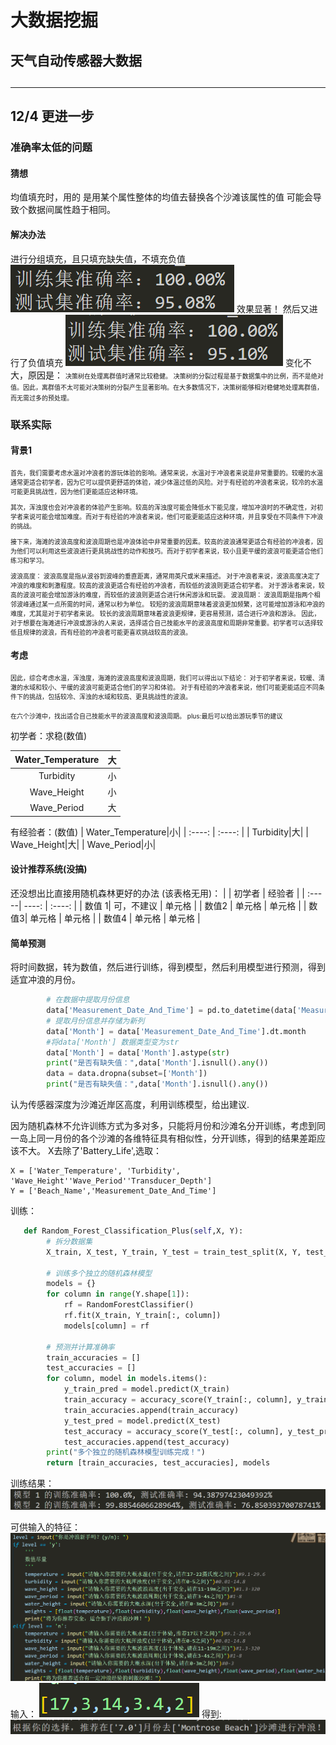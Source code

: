 # 大数据挖掘
## 天气自动传感器大数据
## 
------------------------------------
12/4 更进一步 
------------------------------------
### 准确率太低的问题
#### 猜想
均值填充时，用的 是用某个属性整体的均值去替换各个沙滩该属性的值
可能会导致个数据间属性趋于相同。

#### 解决办法 
进行分组填充，且只填充缺失值，不填充负值
![Alt text](image.png)
效果显著！
然后又进行了负值填充
![Alt text](image-1.png)
变化不大，原因是：
<font size=1>
  决策树在处理离群值时通常比较稳健。
  决策树的分裂过程是基于数据集中的比例，而不是绝对值。因此，离群值不太可能对决策树的分裂产生显著影响。在大多数情况下，决策树能够相对稳健地处理离群值，而无需过多的预处理。
</font>

### 联系实际
#### 背景1
<font size=1>

首先，我们需要考虑水温对冲浪者的游玩体验的影响。通常来说，水温对于冲浪者来说是非常重要的。较暖的水温通常更适合初学者，因为它可以提供更舒适的体验，减少体温过低的风险。对于有经验的冲浪者来说，较冷的水温可能更具挑战性，因为他们更能适应这种环境。

其次，浑浊度也会对冲浪者的体验产生影响。较高的浑浊度可能会降低水下能见度，增加冲浪时的不确定性，对初学者来说可能会增加难度。而对于有经验的冲浪者来说，他们可能更能适应这种环境，并且享受在不同条件下冲浪的挑战。

接下来，海滩的波浪高度和波浪周期也是冲浪体验中非常重要的因素。较高的波浪通常更适合有经验的冲浪者，因为他们可以利用这些波浪进行更具挑战性的动作和技巧。而对于初学者来说，较小且更平缓的波浪可能更适合他们练习和学习。

波浪高度：
波浪高度是指从波谷到波峰的垂直距离，通常用英尺或米来描述。
对于冲浪者来说，波浪高度决定了冲浪的难度和刺激程度。较高的波浪更适合有经验的冲浪者，而较低的波浪则更适合初学者。
对于游泳者来说，较高的波浪可能会增加游泳的难度，而较低的波浪则更适合进行休闲游泳和玩耍。
波浪周期：
波浪周期是指两个相邻波峰通过某一点所需的时间，通常以秒为单位。
较短的波浪周期意味着波浪更加频繁，这可能增加游泳和冲浪的难度，尤其是对于初学者来说。
较长的波浪周期意味着波浪更规律，更容易预测，适合进行冲浪和游泳。
因此，对于想要在海滩进行冲浪或游泳的人来说，选择适合自己技能水平的波浪高度和周期非常重要。初学者可以选择较低且规律的波浪，而有经验的冲浪者可能更喜欢挑战较高的波浪。


</font>

#### 考虑


<font size=1>

因此，综合考虑水温，浑浊度，海滩的波浪高度和波浪周期，我们可以得出以下结论：
对于初学者来说，较暖、清澈的水域和较小、平缓的波浪可能更适合他们的学习和体验。
对于有经验的冲浪者来说，他们可能更能适应不同条件下的挑战，包括较冷、浑浊的水域和较高、更具挑战性的波浪。

在六个沙滩中，找出适合自己技能水平的波浪高度和波浪周期。
plus:最后可以给出游玩季节的建议
</font>

初学者：求稳(数值)

| Water_Temperature|大|
| :----: | :----: |
| Turbidity|小| 
| Wave_Height|小| 
| Wave_Period|大| 

有经验者：(数值)
| Water_Temperature|小|
| :----: | :----: |
| Turbidity|大| 
| Wave_Height|大| 
| Wave_Period|小| 


#### 设计推荐系统(没搞)

还没想出比直接用随机森林更好的办法 (该表格无用)：
|  | 初学者 | 经验者 |
| :-----| ----: | :----: |
|  数值 1| 可，不建议 | 单元格 |
| 数值2 | 单元格 | 单元格 |
|  数值3| 单元格 | 单元格 |
| 数值4 | 单元格 | 单元格 |

#### 简单预测

将时间数据，转为数值，然后进行训练，得到模型，然后利用模型进行预测，得到适宜冲浪的月份。
```python
        # 在数据中提取月份信息   
        data['Measurement_Date_And_Time'] = pd.to_datetime(data['Measurement_Date_And_Time'])
        # 提取月份信息并存储为新列
        data['Month'] = data['Measurement_Date_And_Time'].dt.month
        #将data['Month'] 数据类型变为str
        data['Month'] = data['Month'].astype(str)
        print("是否有缺失值：",data['Month'].isnull().any())
        data = data.dropna(subset=['Month'])
        print("是否有缺失值：",data['Month'].isnull().any())

```
认为传感器深度为沙滩近岸区高度，利用训练模型，给出建议.

因为随机森林不允许训练方式为多对多，只能将月份和沙滩名分开训练，考虑到同一岛上同一月份的各个沙滩的各维特征具有相似性，分开训练，得到的结果差距应该不大。
X去除了'Battery_Life',选取：
```
X = ['Water_Temperature', 'Turbidity', 'Wave_Height''Wave_Period''Transducer_Depth']
Y = ['Beach_Name','Measurement_Date_And_Time']
```
训练：

```python
   def Random_Forest_Classification_Plus(self,X, Y):
        # 拆分数据集
        X_train, X_test, Y_train, Y_test = train_test_split(X, Y, test_size=0.2, random_state=42)

        # 训练多个独立的随机森林模型
        models = {}
        for column in range(Y.shape[1]):
            rf = RandomForestClassifier()
            rf.fit(X_train, Y_train[:, column])
            models[column] = rf

        # 预测并计算准确率
        train_accuracies = []
        test_accuracies = []
        for column, model in models.items():
            y_train_pred = model.predict(X_train)
            train_accuracy = accuracy_score(Y_train[:, column], y_train_pred)
            train_accuracies.append(train_accuracy)
            y_test_pred = model.predict(X_test)
            test_accuracy = accuracy_score(Y_test[:, column], y_test_pred)
            test_accuracies.append(test_accuracy)
        print("多个独立的随机森林模型训练完成！")
        return [train_accuracies, test_accuracies], models

```
训练结果：
![Alt text](image-5.png)



可供输入的特征：
![Alt text](image-2.png)
输入：
![Alt text](image-4.png)
得到:
![Alt text](image-3.png)

